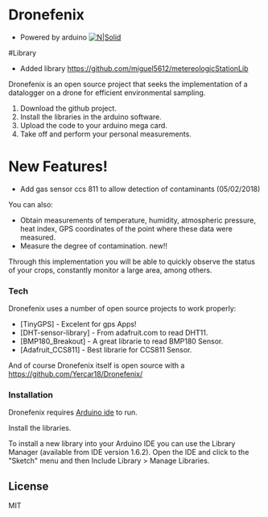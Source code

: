 # Dronefenix
- Powered by arduino
[![N|Solid](https://www.arduino.cc/en/uploads/Trademark/ArduinoCommunityLogo.png)](https://arduino.cc)

#Library

 - Added library https://github.com/miguel5612/metereologicStationLib

Dronefenix is an open source project that seeks the implementation of a datalogger on a drone for efficient environmental sampling.

  1. Download the github project.
  2. Install the libraries in the arduino software.
  3. Upload the code to your arduino mega card.
  4. Take off and perform your personal measurements.

# New Features!

  - Add gas sensor ccs 811 to allow detection of contaminants (05/02/2018)

You can also:
  - Obtain measurements of temperature, humidity, atmospheric pressure, heat index, GPS coordinates of the point where these data were measured.
  - Measure the degree of contamination. new!! 

Through this implementation you will be able to quickly observe the status of your crops, constantly monitor a large area, among others. 

### Tech

Dronefenix uses a number of open source projects to work properly:

* [TinyGPS] - Excelent for gps Apps!
* [DHT-sensor-library] - From adafruit.com to read DHT11.
* [BMP180_Breakout] - A great librarie to read BMP180 Sensor.
* [Adafruit_CCS811] - Best librarie for CCS811 Sensor.

And of course Dronefenix itself is open source with a https://github.com/Yercar18/Dronefenix/

### Installation

Dronefenix requires [Arduino ide](https://arduino.cc/)  to run.

Install the libraries.


To install a new library into your Arduino IDE you can use the Library Manager (available from IDE version 1.6.2).
Open the IDE and click to the "Sketch" menu and then Include Library > Manage Libraries.


License
----

MIT

